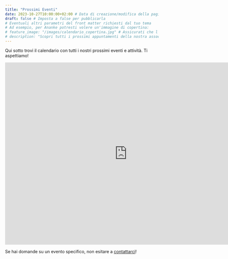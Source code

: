 ```yaml
---
title: "Prossimi Eventi"
date: 2023-10-27T10:00:00+02:00 # Data di creazione/modifica della pagina
draft: false # Imposta a false per pubblicarla
# Eventuali altri parametri del front matter richiesti dal tuo tema
# Ad esempio, per Ananke potresti volere un'immagine di copertina:
# feature_image: "/images/calendario_copertina.jpg" # Assicurati che l'immagine esista in static/images/
# description: "Scopri tutti i prossimi appuntamenti della nostra associazione."
---
```


Qui sotto trovi il calendario con tutti i nostri prossimi eventi e attività. Ti aspettiamo!

<!-- Incolla qui il codice iframe di Google Calendar -->
<iframe src="https://calendar.google.com/calendar/embed?src=mallianiandrea%40gmail.com&ctz=Europe%2FRome" style="border: 0" width="800" height="600" frameborder="0" scrolling="no"></iframe>

Se hai domande su un evento specifico, non esitare a [contattarci](/contatti/)!